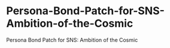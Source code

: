 # Persona-Bond-Patch-for-SNS-Ambition-of-the-Cosmic

Persona Bond Patch for SNS: Ambition of the Cosmic